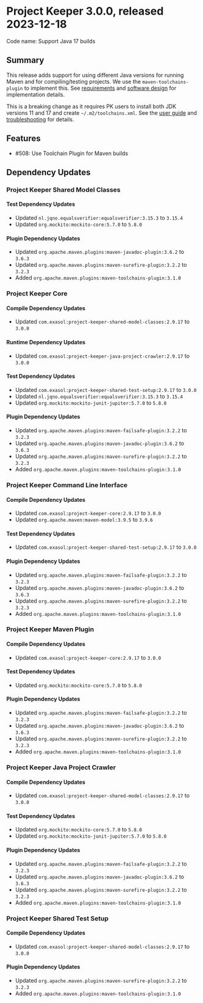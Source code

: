 # Project Keeper 3.0.0, released 2023-12-18

Code name: Support Java 17 builds

## Summary

This release adds support for using different Java versions for running Maven and for compiling/testing projects. We use the `maven-toolchains-plugin` to implement this. See [requirements](../system_requirements.md#support-building-with-multiple-java-versions) and [software design](../design.md#use-maven-toolchain) for implementation details.

This is a breaking change as it requires PK users to install both JDK versions 11 and 17 and create `~/.m2/toolchains.xml`. See the [user guide](../user_guide/user_guide.md#prerequisites-for-using-project-keeper) and [troubleshooting](../user_guide/user_guide.md#troubleshooting) for details.

## Features

* #508: Use Toolchain Plugin for Maven builds

## Dependency Updates

### Project Keeper Shared Model Classes

#### Test Dependency Updates

* Updated `nl.jqno.equalsverifier:equalsverifier:3.15.3` to `3.15.4`
* Updated `org.mockito:mockito-core:5.7.0` to `5.8.0`

#### Plugin Dependency Updates

* Updated `org.apache.maven.plugins:maven-javadoc-plugin:3.6.2` to `3.6.3`
* Updated `org.apache.maven.plugins:maven-surefire-plugin:3.2.2` to `3.2.3`
* Added `org.apache.maven.plugins:maven-toolchains-plugin:3.1.0`

### Project Keeper Core

#### Compile Dependency Updates

* Updated `com.exasol:project-keeper-shared-model-classes:2.9.17` to `3.0.0`

#### Runtime Dependency Updates

* Updated `com.exasol:project-keeper-java-project-crawler:2.9.17` to `3.0.0`

#### Test Dependency Updates

* Updated `com.exasol:project-keeper-shared-test-setup:2.9.17` to `3.0.0`
* Updated `nl.jqno.equalsverifier:equalsverifier:3.15.3` to `3.15.4`
* Updated `org.mockito:mockito-junit-jupiter:5.7.0` to `5.8.0`

#### Plugin Dependency Updates

* Updated `org.apache.maven.plugins:maven-failsafe-plugin:3.2.2` to `3.2.3`
* Updated `org.apache.maven.plugins:maven-javadoc-plugin:3.6.2` to `3.6.3`
* Updated `org.apache.maven.plugins:maven-surefire-plugin:3.2.2` to `3.2.3`
* Added `org.apache.maven.plugins:maven-toolchains-plugin:3.1.0`

### Project Keeper Command Line Interface

#### Compile Dependency Updates

* Updated `com.exasol:project-keeper-core:2.9.17` to `3.0.0`
* Updated `org.apache.maven:maven-model:3.9.5` to `3.9.6`

#### Test Dependency Updates

* Updated `com.exasol:project-keeper-shared-test-setup:2.9.17` to `3.0.0`

#### Plugin Dependency Updates

* Updated `org.apache.maven.plugins:maven-failsafe-plugin:3.2.2` to `3.2.3`
* Updated `org.apache.maven.plugins:maven-javadoc-plugin:3.6.2` to `3.6.3`
* Updated `org.apache.maven.plugins:maven-surefire-plugin:3.2.2` to `3.2.3`
* Added `org.apache.maven.plugins:maven-toolchains-plugin:3.1.0`

### Project Keeper Maven Plugin

#### Compile Dependency Updates

* Updated `com.exasol:project-keeper-core:2.9.17` to `3.0.0`

#### Test Dependency Updates

* Updated `org.mockito:mockito-core:5.7.0` to `5.8.0`

#### Plugin Dependency Updates

* Updated `org.apache.maven.plugins:maven-failsafe-plugin:3.2.2` to `3.2.3`
* Updated `org.apache.maven.plugins:maven-javadoc-plugin:3.6.2` to `3.6.3`
* Updated `org.apache.maven.plugins:maven-surefire-plugin:3.2.2` to `3.2.3`
* Added `org.apache.maven.plugins:maven-toolchains-plugin:3.1.0`

### Project Keeper Java Project Crawler

#### Compile Dependency Updates

* Updated `com.exasol:project-keeper-shared-model-classes:2.9.17` to `3.0.0`

#### Test Dependency Updates

* Updated `org.mockito:mockito-core:5.7.0` to `5.8.0`
* Updated `org.mockito:mockito-junit-jupiter:5.7.0` to `5.8.0`

#### Plugin Dependency Updates

* Updated `org.apache.maven.plugins:maven-failsafe-plugin:3.2.2` to `3.2.3`
* Updated `org.apache.maven.plugins:maven-javadoc-plugin:3.6.2` to `3.6.3`
* Updated `org.apache.maven.plugins:maven-surefire-plugin:3.2.2` to `3.2.3`
* Added `org.apache.maven.plugins:maven-toolchains-plugin:3.1.0`

### Project Keeper Shared Test Setup

#### Compile Dependency Updates

* Updated `com.exasol:project-keeper-shared-model-classes:2.9.17` to `3.0.0`

#### Plugin Dependency Updates

* Updated `org.apache.maven.plugins:maven-surefire-plugin:3.2.2` to `3.2.3`
* Added `org.apache.maven.plugins:maven-toolchains-plugin:3.1.0`
